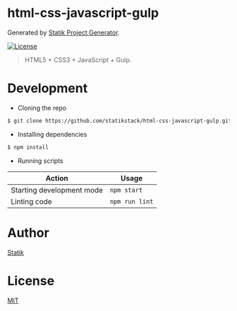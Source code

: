 # html-css-javascript-gulp

Generated by [Statik Project Generator](https://github.com/statikstack/generator-node).

[![License][license-badge]][license-url]

> HTML5 + CSS3 + JavaScript + Gulp.

# Development

* Cloning the repo

```bash
$ git clone https://github.com/statikstack/html-css-javascript-gulp.git
```

* Installing dependencies

```bash
$ npm install
```

* Running scripts

| Action                    | Usage          |
| ------------------------- | -------------- |
| Starting development mode | `npm start`    |
| Linting code              | `npm run lint` |

# Author

[Statik](https://twitter.com/statikstack)

# License

[MIT](https://github.com/statikstack/html-css-javascript-gulp/blob/master/LICENSE)

[license-badge]: https://img.shields.io/github/license/statikstack/html-css-javascript-gulp.svg
[license-url]: https://opensource.org/licenses/MIT
